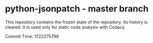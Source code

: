 # python-jsonpatch - master branch

This repository contains the frozen state of the repository.
Its history is cleared. It is used only for static code
analysis with Codacy.

Commit Time: 1722275796